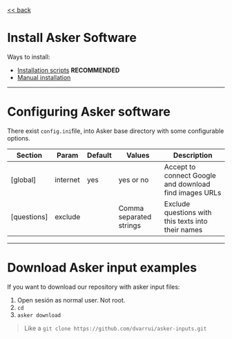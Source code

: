 
[<< back](../../README.md)

# Install Asker Software

Ways to install:

* [Installation scripts](scripts.md) **RECOMMENDED**
* [Manual installation](manual.md)

---

# Configuring Asker software

There exist `config.ini`file, into Asker base directory with some configurable options.

| Section     | Param    | Default | Values    | Description |
| ----------- | -------- | ------- | --------- | ----------- |
| [global]    | internet | yes     | yes or no | Accept to connect Google and download find images URLs |
| [questions] | exclude  |         | Comma separated strings| Exclude questions with this texts into their names |

---

# Download Asker input examples

If you want to download our repository with asker input files:

1. Open sesión as normal user. Not root.
1. `cd`
1. `asker download`

> Like a `git clone https://github.com/dvarrui/asker-inputs.git`
